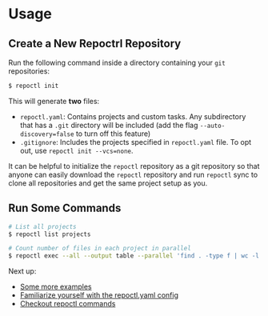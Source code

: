 # Usage

## Create a New Repoctrl Repository

Run the following command inside a directory containing your `git` repositories:

```bash
$ repoctl init
```

This will generate **two** files:

- `repoctl.yaml`: Contains projects and custom tasks. Any subdirectory that has a `.git` directory will be included (add the flag `--auto-discovery=false` to turn off this feature)
- `.gitignore`: Includes the projects specified in `repoctl.yaml` file. To opt out, use `repoctl init --vcs=none`.

It can be helpful to initialize the `repoctl` repository as a git repository so that anyone can easily download the `repoctl` repository and run `repoctl` sync to clone all repositories and get the same project setup as you.

## Run Some Commands

```bash
# List all projects
$ repoctl list projects

# Count number of files in each project in parallel
$ repoctl exec --all --output table --parallel 'find . -type f | wc -l'
```

Next up:

- [Some more examples](/examples)
- [Familiarize yourself with the repoctl.yaml config](/config)
- [Checkout repoctl commands](/commands)
